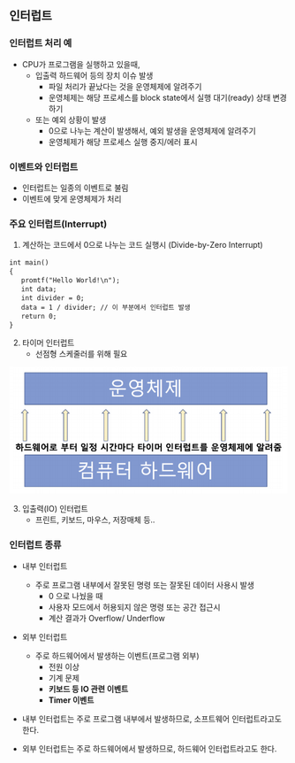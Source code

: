 ## 인터럽트

### 인터럽트 처리 예
* CPU가 프로그램을 실행하고 있을때, 
    * 입출력 하드웨어 등의 장치 이슈 발생
        * 파일 처리가 끝났다는 것을 운영체제에 알려주기
        * 운영체제는 해당 프로세스를 block state에서 실행 대기(ready) 상태 변경하기
    * 또는 예외 상황이 발생
        * 0으로 나누는 계산이 발생해서, 예외 발생을 운영체제에 알려주기
        * 운영체제가 해당 프로세스 실행 중지/에러 표시

### 이벤트와 인터럽트
* 인터럽트는 일종의 이벤트로 불림
* 이벤트에 맞게 운영체제가 처리

### 주요 인터럽트(Interrupt)
1. 계산하는 코드에서 0으로 나누는 코드 실행시 (Divide-by-Zero Interrupt)

~~~ 
int main()
{
   promtf("Hello World!\n");
   int data;
   int divider = 0;
   data = 1 / divider; // 이 부분에서 인터럽트 발생
   return 0;
}
~~~ 

2. 타이머 인터럽트 
    * 선점형 스케줄러를 위해 필요
  
![인터럽트](img/20-2.png)

3. 입출력(IO) 인터럽트
    * 프린트, 키보드, 마우스, 저장매체 등..
  
### 인터럽트 종류
* 내부 인터럽트 
    * 주로 프로그램 내부에서 잘못된 명령 또는 잘못된 데이터 사용시 발생
        * 0 으로 나눴을 때
        * 사용자 모드에서 허용되지 않은 명령 또는 공간 접근시
        * 계산 결과가 Overflow/ Underflow
* 외부 인터럽트
    * 주로 하드웨어에서 발생하는 이벤트(프로그램 외부)
        * 전원 이상
        * 기계 문제 
        * **키보드 등 IO 관련 이벤트** 
        * **Timer 이벤트**
  
* 내부 인터럽트는 주로 프로그램 내부에서 발생하므로, 소프트웨어 인터럽트라고도 한다.
* 외부 인터럽트는 주로 하드웨어에서 발생하므로, 하드웨어 인터럽트라고도 한다.
